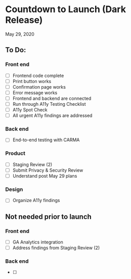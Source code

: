 # Countdown to Launch (Dark Release)
May 29, 2020

## To Do:

### Front end
- [ ] Frontend code complete
- [ ] Print button works
- [ ] Confirmation page works
- [ ] Error message works
- [ ] Frontend and backend are connected
- [ ] Run through A11y Testing Checklist
- [ ] A11y Spot Check
- [ ] All urgent A11y findings are addressed

### Back end
- [ ] End-to-end testing with CARMA

### Product
- [ ] Staging Review (2)
- [ ] Submit Privacy & Security Review
- [ ] Understand post May 29 plans

### Design
- [ ] Organize A11y findings




## Not needed prior to launch

### Front end
- [ ] GA Analytics integration
- [ ] Address findings from Staging Review (2)

### Back end
- [ ] 


